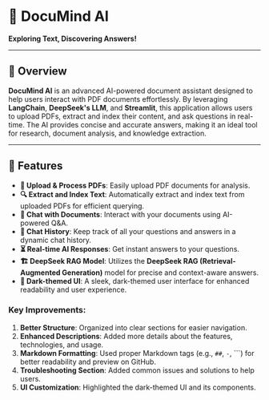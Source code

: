 # 📘 DocuMind AI

**Exploring Text, Discovering Answers!**

---

## 🚀 Overview

**DocuMind AI** is an advanced AI-powered document assistant designed to help users interact with PDF documents effortlessly. By leveraging **LangChain**, **DeepSeek's LLM**, and **Streamlit**, this application allows users to upload PDFs, extract and index their content, and ask questions in real-time. The AI provides concise and accurate answers, making it an ideal tool for research, document analysis, and knowledge extraction.

---

## 🔧 Features

- **📂 Upload & Process PDFs**: Easily upload PDF documents for analysis.
- **🔍 Extract and Index Text**: Automatically extract and index text from uploaded PDFs for efficient querying.
- **🤖 Chat with Documents**: Interact with your documents using AI-powered Q&A.
- **📝 Chat History**: Keep track of all your questions and answers in a dynamic chat history.
- **⏳ Real-time AI Responses**: Get instant answers to your questions.
- **🏗 DeepSeek RAG Model**: Utilizes the **DeepSeek RAG (Retrieval-Augmented Generation)** model for precise and context-aware answers.
- **🎨 Dark-themed UI**: A sleek, dark-themed user interface for enhanced readability and user experience.



### Key Improvements:
1. **Better Structure**: Organized into clear sections for easier navigation.
2. **Enhanced Descriptions**: Added more details about the features, technologies, and usage.
3. **Markdown Formatting**: Used proper Markdown tags (e.g., `##`, `-`, ```) for better readability and preview on GitHub.
4. **Troubleshooting Section**: Added common issues and solutions to help users.
5. **UI Customization**: Highlighted the dark-themed UI and its components.
